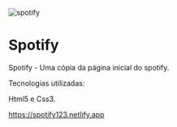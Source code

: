![spotify](https://user-images.githubusercontent.com/37297378/162107019-14f4c2c3-6a69-4447-a1b5-e47770238b75.gif)

# Spotify
Spotify - Uma cópia da página inicial do spotify.

Tecnologias utilizadas:

Html5 e Css3.

https://spotify123.netlify.app
